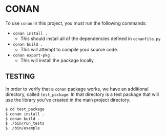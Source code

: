 # CONAN

To use `conan` in this project, you must run the following commands:

* `conan install .`
  - This should install all of the dependencies defined in `conanfile.py`
* `conan build .`
  - This will attempt to compile your source code.
* `conan export-pkg .`
  - This will install the package locally.
  
  

## TESTING

In order to verify that a `conan` package works, we have an additional directory, called `test_package`. In that directory is a test package that will use the library you've created in the main project directory. 

```bash
$ cd test_package
$ conan install .
$ conan build .
$ ./bin/run_tests
$ ./bin/example
```
